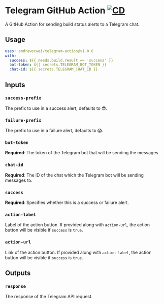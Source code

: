 # Telegram GitHub Action [![CD](https://github.com/andrewscwei/telegram-action/workflows/CD/badge.svg)](https://github.com/andrewscwei/telegram-action/actions/workflows/cd.yml)

A GitHub Action for sending build status alerts to a Telegram chat.

## Usage

```yml
uses: andrewscwei/telegram-action@v1.0.0
with:
  success: ${{ needs.build.result == 'success' }}
  bot-token: ${{ secrets.TELEGRAM_BOT_TOKEN }}
  chat-id: ${{ secrets.TELEGRAM_CHAT_ID }}
```

## Inputs

### `success-prefix`

The prefix to use in a success alert, defaults to 😎.

### `failure-prefix`

The prefix to use in a failure alert, defaults to 😱.

### `bot-token`

**Required**: The token of the Telegram bot that will be sending the messages.

### `chat-id`

**Required**: The ID of the chat which the Telegram bot will be sending messages to.

### `success`

**Required**: Specifies whether this is a success or failure alert.

### `action-label`

Label of the action button. If provided along with `action-url`, the action button will be visible if `success` is `true`.

### `action-url`

Link of the action button. If provided along with `action-label`, the action button will be visible if `success` is `true`.

## Outputs

### `response`

The response of the Telegram API request.
